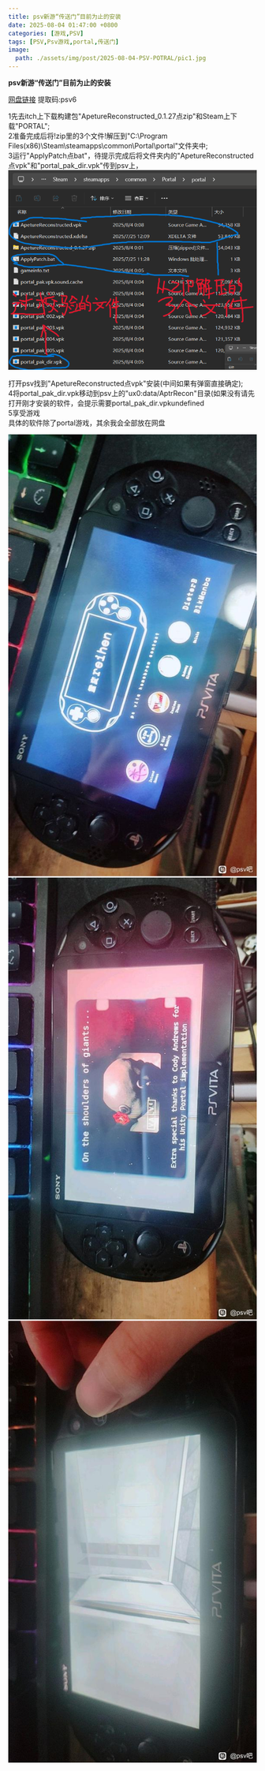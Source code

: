 ```yaml
---
title: psv新游“传送门”目前为止的安装
date: 2025-08-04 01:47:00 +0800
categories: [游戏,PSV]
tags: [PSV,Psv游戏,portal,传送门]
image:
  path: ./assets/img/post/2025-08-04-PSV-POTRAL/pic1.jpg
---
```


**psv新游“传送门”目前为止的安装**

[网盘链接](https://www.123684.com/s/xeB5Vv-OnNk3) 提取码:psv6

1先去itch上下载构建包"ApetureReconstructed\_0.1.27点zip"和Steam上下载"PORTAL";  
2准备完成后将!zip里的3个文件!解压到"C:\\Program Files(x86)\\Steam\\steamapps\\common\\Portal\\portal"文件夹中;  
3运行"ApplyPatch点bat"，待提示完成后将文件夹内的"ApetureReconstructed点vpk"和"portal\_pak\_dir.vpk"传到psv上，
![](./assets/img/post/2025-08-04-PSV-POTRAL/pic0.png)


打开psv找到"ApetureReconstructed点vpk"安装(中间如果有弹窗直接确定);  
4将portal\_pak\_dir.vpk移动到psv上的"ux0:data/AptrRecon"目录(如果没有请先打开刚才安装的软件，会提示需要portal\_pak\_dir.vpkundefined  
5享受游戏  
具体的软件除了portal游戏，其余我会全部放在网盘  

  ![](./assets/img/post/2025-08-04-PSV-POTRAL/pic1.jpg)
  ![](./assets/img/post/2025-08-04-PSV-POTRAL/pic2.jpg)
  ![](./assets/img/post/2025-08-04-PSV-POTRAL/pic3.jpg)
